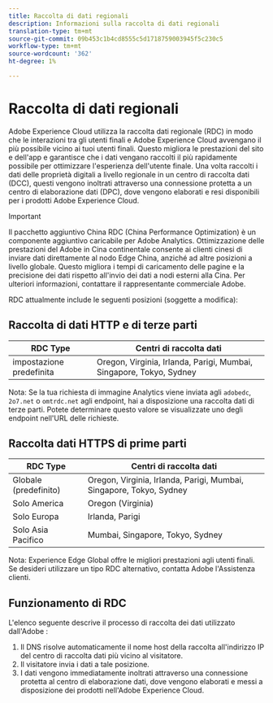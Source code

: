 ```yaml
---
title: Raccolta di dati regionali
description: Informazioni sulla raccolta di dati regionali
translation-type: tm+mt
source-git-commit: 09b453c1b4cd8555c5d1718759003945f5c230c5
workflow-type: tm+mt
source-wordcount: '362'
ht-degree: 1%

---
```



# Raccolta di dati regionali

Adobe Experience Cloud utilizza la raccolta dati regionale (RDC) in modo che le interazioni tra gli utenti finali e Adobe Experience Cloud avvengano il più possibile vicino ai tuoi utenti finali. Questo migliora le prestazioni del sito e dell&#39;app e garantisce che i dati vengano raccolti il più rapidamente possibile per ottimizzare l&#39;esperienza dell&#39;utente finale. Una volta raccolti i dati delle proprietà digitali a livello regionale in un centro di raccolta dati (DCC), questi vengono inoltrati attraverso una connessione protetta a un centro di elaborazione dati (DPC), dove vengono elaborati e resi disponibili per i prodotti Adobe Experience Cloud.

>[!IMPORTANT]
>
>Il pacchetto aggiuntivo China RDC (China Performance Optimization) è un componente aggiuntivo caricabile per  Adobe Analytics.  Ottimizzazione delle prestazioni del Adobe in Cina continentale consente ai clienti cinesi di inviare dati direttamente al nodo Edge China, anziché ad altre posizioni a livello globale. Questo migliora i tempi di caricamento delle pagine e la precisione dei dati rispetto all&#39;invio dei dati a nodi esterni alla Cina. Per ulteriori informazioni, contattare il rappresentante commerciale  Adobe.

RDC attualmente include le seguenti posizioni (soggette a modifica):

## Raccolta di dati HTTP e di terze parti

| RDC Type | Centri di raccolta dati |
|---------------------|-------------------|
| impostazione predefinita | Oregon, Virginia, Irlanda, Parigi, Mumbai, Singapore, Tokyo, Sydney |

Nota: Se la tua richiesta di immagine Analytics viene inviata agli `adobedc`, `2o7.net` o `omtrdc.net` agli endpoint, hai a disposizione una raccolta dati di terze parti. Potete determinare questo valore se visualizzate uno degli endpoint nell&#39;URL delle richieste.

## Raccolta dati HTTPS di prime parti

| RDC Type | Centri di raccolta dati |
|---------------------|-------------------|
| Globale (predefinito) | Oregon, Virginia, Irlanda, Parigi, Mumbai, Singapore, Tokyo, Sydney |
| Solo America | Oregon (Virginia) |
| Solo Europa | Irlanda, Parigi |
| Solo Asia Pacifico | Mumbai, Singapore, Tokyo, Sydney |

Nota: Experience Edge Global offre le migliori prestazioni agli utenti finali.  Se desideri utilizzare un tipo RDC alternativo, contatta  Adobe l&#39;Assistenza clienti.

## Funzionamento di RDC

L&#39;elenco seguente descrive il processo di raccolta dei dati utilizzato dall&#39;Adobe :

1. Il DNS risolve automaticamente il nome host della raccolta all&#39;indirizzo IP del centro di raccolta dati più vicino al visitatore.
1. Il visitatore invia i dati a tale posizione.
1. I dati vengono immediatamente inoltrati attraverso una connessione protetta al centro di elaborazione dati, dove vengono elaborati e messi a disposizione dei prodotti nell&#39;Adobe Experience Cloud.
